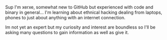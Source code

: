 
Sup I'm xerxe, somewhat new to GitHub but experienced 
with code and binary in general... I'm learning about 
ethnical hacking dealing from laptops, phones to just
about anything with an internet connection.

Im not yet an expert but my curiosity and interest are 
boundless so I'll be asking many questions to gain
information as well as give it.

 


